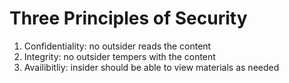 # Three Principles of Security

1. Confidentiality: no outsider reads the content
2. Integrity: no outsider tempers with the content
3. Availibitliy: insider should be able to view materials as needed
